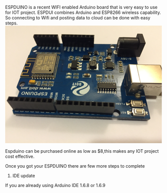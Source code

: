 ESPDUINO is a recent WIFI enabled Arduino board that is very easy to use for IOT project. ESPDUI combines Arduino and ESP8266 wireless capability. So connecting to Wifi and posting data to cloud can be done with easy steps. 
![alt tag](https://github.com/westboroughIOT/hello-wiot-club/blob/master/microcontrollers/ESPDuino/IMG_1137.JPG)

Espduino can be purchased online as low as $8,this makes any IOT project cost effective.

Once you got your ESPDUINO there are few more steps to complete

1. IDE update

If you are already using Arduino IDE 1.6.8 or 1.6.9 
